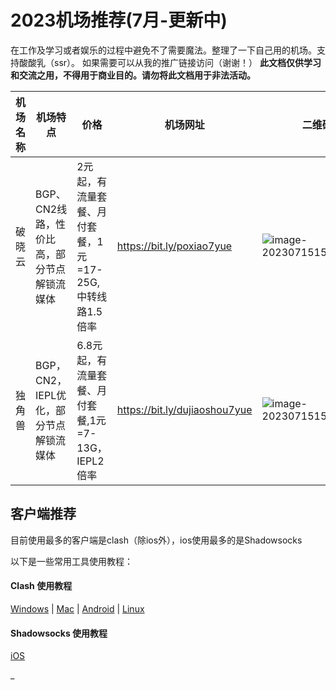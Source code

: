
# 2023机场推荐(7月-更新中)  
在工作及学习或者娱乐的过程中避免不了需要魔法。整理了一下自己用的机场。支持酸酸乳（ssr）。
如果需要可以从我的推广链接访问（谢谢！） 
**此文档仅供学习和交流之用，不得用于商业目的。请勿将此文档用于非法活动。**

| 机场名称                      | 机场特点                                   | 价格                                    | 机场网址                      | 二维码                                                       |
| ----------------------------- | ------------------------------------------ | --------------------------------------- | ----------------------------- | ------------------------------------------------------------ |
| 破晓云                        | BGP、CN2线路，性价比高，部分节点解锁流媒体 | 2元起，有流量套餐、月付套餐，1元=17-25G,中转线路1.5倍率 | https://bit.ly/poxiao7yue     | ![image-20230715154212815](https://s2.loli.net/2023/07/15/3epF8D2O5GfKgqk.png) |
| 独角兽                        | BGP，CN2，IEPL优化，部分节点解锁流媒体     | 6.8元起，有流量套餐、月付套餐,1元=7-13G，IEPL2倍率 | https://bit.ly/dujiaoshou7yue | ![image-20230715154555492](https://s2.loli.net/2023/07/15/UcxznO1SeEJKthR.png) |



## 客户端推荐

目前使用最多的客户端是clash（除ios外），ios使用最多的是Shadowsocks

以下是一些常用工具使用教程：

#### Clash 使用教程

[Windows](https://github.com/selierlin/Share-SSR-V2ray/blob/master/Clash/Clash_Windows.md) | [Mac](https://github.com/selierlin/Share-SSR-V2ray/blob/master/Clash/Clash_Mac.md) | [Android](https://github.com/selierlin/Share-SSR-V2ray/blob/master/Clash/Clash_Android.md) | [Linux](https://github.com/selierlin/Share-SSR-V2ray/blob/master/Clash/Clash_Linux.md)

#### Shadowsocks 使用教程

 [iOS](https://github.com/selierlin/Share-SSR-V2ray/blob/master/SS/4-ios-setup-guide-cn.md) 
 
 
 
_

